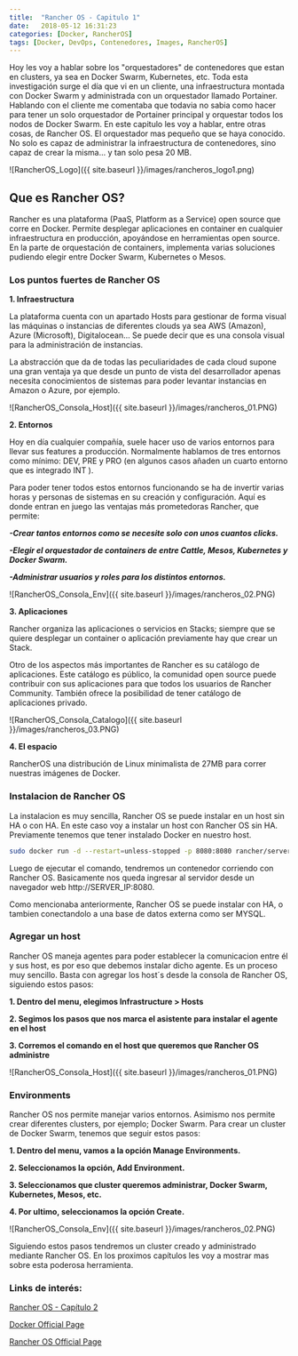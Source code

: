```yaml
---
title:  "Rancher OS - Capitulo 1"
date:   2018-05-12 16:31:23
categories: [Docker, RancherOS]
tags: [Docker, DevOps, Contenedores, Images, RancherOS]
---
```

Hoy les voy a hablar sobre los "orquestadores" de contenedores que estan en clusters, ya sea en Docker Swarm, Kubernetes, etc.
Toda esta investigación surge el día que vi en un cliente, una infraestructura montada con Docker Swarm y administrada con un orquestador llamado Portainer. Hablando con el cliente me comentaba que todavia no sabia como hacer para tener un solo orquestador de Portainer principal y orquestar todos los nodos de Docker Swarm.
En este capitulo les voy a hablar, entre otras cosas, de Rancher OS. El orquestador mas pequeño que se haya conocido. No solo es capaz de administrar la infraestructura de contenedores, sino capaz de crear la misma... y tan solo pesa 20 MB.

![RancherOS_Logo]({{ site.baseurl }}/images/rancheros_logo1.png)

## Que es Rancher OS? ##

Rancher es una plataforma (PaaS, Platform as a Service) open source que corre en Docker. Permite desplegar aplicaciones en container en cualquier infraestructura en producción, apoyándose en herramientas open source.
En la parte de orquestación de containers, implementa varias soluciones pudiendo elegir entre Docker Swarm, Kubernetes o Mesos.

### Los puntos fuertes de Rancher OS ###

**1. Infraestructura**

La plataforma cuenta con un apartado Hosts para gestionar de forma visual las máquinas o instancias de diferentes clouds ya sea AWS (Amazon), Azure (Microsoft), Digitalocean… Se puede decir que es una consola visual para la administración de instancias.

La abstracción que da de todas las peculiaridades de cada cloud supone una gran ventaja ya que desde un punto de vista del desarrollador apenas necesita conocimientos de sistemas para poder levantar instancias en Amazon o Azure, por ejemplo.

![RancherOS_Consola_Host]({{ site.baseurl }}/images/rancheros_01.PNG)

**2. Entornos**

Hoy en día cualquier compañía, suele hacer uso de varios entornos para llevar sus features a producción. Normalmente hablamos de tres entornos como mínimo: DEV, PRE y PRO (en algunos casos añaden un cuarto entorno que es integrado INT ).

Para poder tener todos estos entornos funcionando se ha de invertir varias horas y personas de sistemas en su creación y configuración. Aquí es donde entran en juego las ventajas más prometedoras Rancher, que permite:

***-Crear tantos entornos como se necesite solo con unos cuantos clicks.***

***-Elegir el orquestador de containers de entre Cattle, Mesos, Kubernetes y Docker Swarm.***

***-Administrar usuarios y roles para los distintos entornos.***

![RancherOS_Consola_Env]({{ site.baseurl }}/images/rancheros_02.PNG)

**3. Aplicaciones**

Rancher organiza las aplicaciones o servicios en Stacks; siempre que se quiere desplegar un container o aplicación previamente hay que crear un Stack.

Otro de los aspectos más importantes de Rancher es su catálogo de aplicaciones. Este catálogo es público, la comunidad open source puede contribuir con sus aplicaciones para que todos los usuarios de Rancher Community. También ofrece la posibilidad de tener catálogo de aplicaciones privado.

![RancherOS_Consola_Catalogo]({{ site.baseurl }}/images/rancheros_03.PNG)

**4. El espacio**

RancherOS una distribución de Linux minimalista de 27MB para correr nuestras imágenes de Docker.

### Instalacion de Rancher OS ###

La instalacion es muy sencilla, Rancher OS se puede instalar en un host sin HA o con HA. En este caso voy a instalar un host con Rancher OS sin HA.
Previamente tenemos que tener instalado Docker en nuestro host.

```bash
sudo docker run -d --restart=unless-stopped -p 8080:8080 rancher/server
```

Luego de ejecutar el comando, tendremos un contenedor corriendo con Rancher OS. Basicamente nos queda ingresar al servidor desde un navegador web http://SERVER_IP:8080.

Como mencionaba anteriormente, Rancher OS se puede instalar con HA, o tambien conectandolo a una base de datos externa como ser MYSQL.

### Agregar un host ###

Rancher OS maneja agentes para poder establecer la comunicacion entre él y sus host, es por eso que debemos instalar dicho agente. Es un proceso muy sencillo. 
Basta con agregar los host´s desde la consola de Rancher OS, siguiendo estos pasos:

**1. Dentro del menu, elegimos Infrastructure > Hosts**

**2. Segimos los pasos que nos marca el asistente para instalar el agente en el host**

**3. Corremos el comando en el host que queremos que Rancher OS administre**


![RancherOS_Consola_Host]({{ site.baseurl }}/images/rancheros_01.PNG)

### Environments ###

Rancher OS nos permite manejar varios entornos. Asimismo nos permite crear diferentes clusters, por ejemplo; Docker Swarm.
Para crear un cluster de Docker Swarm, tenemos que seguir estos pasos:

**1. Dentro del menu, vamos a la opción Manage Environments.**

**2. Seleccionamos la opción, Add Environment.**

**3. Seleccionamos que cluster queremos administrar, Docker Swarm, Kubernetes, Mesos, etc.**

**4. Por ultimo, seleccionamos la opción Create.**


![RancherOS_Consola_Env]({{ site.baseurl }}/images/rancheros_02.PNG)

Siguiendo estos pasos tendremos un cluster creado y administrado mediante Rancher OS. En los proximos capítulos les voy a mostrar mas sobre esta poderosa herramienta.

### Links de interés: ###

[Rancher OS - Capítulo 2][RancherOS2]

[Docker Official Page][Docker]

[Rancher OS Official Page][RancherOS]

[RancherOS2]: http://blog.mauriciovillagran.uy/2018/Docker-RancherOS-Capitulo2/

[Docker]: https://www.docker.com/

[RancherOS]: https://rancher.com/rancher-os/
